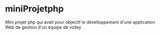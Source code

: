 # miniProjetphp
Mini projet php qui avait pour objectif le dévelloppement d'une application Web de gestion d'un équipe de volley